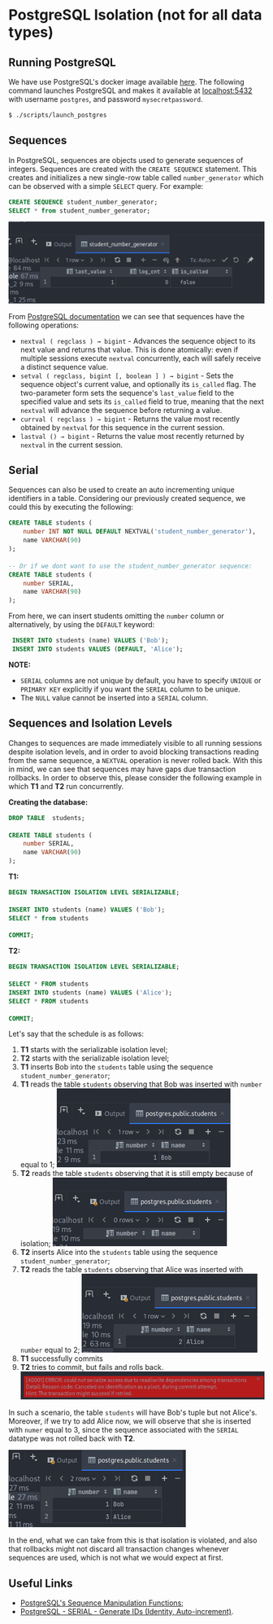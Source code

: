 # PostgreSQL Isolation (not for all data types)

## Running PostgreSQL
We have use PostgreSQL's docker image available
[here](https://hub.docker.com/_/postgres/). The following command launches
PostgreSQL and  makes it available at [localhost:5432](localhost:5432) with
username `postgres`, and password `mysecretpassword`.
```bash
$ ./scripts/launch_postgres
```



## Sequences

In PostgreSQL, sequences are objects used to generate sequences of integers.
Sequences are created with the `CREATE SEQUENCE` statement. This creates and
initializes a new single-row table called `number_generator` which can be
observed with a simple `SELECT` query. For example:

```sql
CREATE SEQUENCE student_number_generator;
SELECT * from student_number_generator;
```
![simple_sequence](images/student_number_generator.png)


From [PostgreSQL
documentation](https://www.postgresql.org/docs/current/functions-sequence.html)
we can see that sequences have the following operations:
- `nextval ( regclass ) → bigint` - Advances the sequence object to its next
  value and returns that value. This is done atomically: even if multiple
  sessions execute `nextval` concurrently, each will safely receive a distinct
  sequence value.
- `setval ( regclass, bigint [, boolean ] ) → bigint` - Sets the sequence
  object's current value, and optionally its `is_called` flag. The two-parameter
  form sets the sequence's `last_value` field to the specified value and sets
  its `is_called` field to true, meaning that the next `nextval` will advance
  the sequence before returning a value. 
- `currval ( regclass ) → bigint` - Returns the value most recently obtained by
  `nextval` for this sequence in the current session.
- `lastval () → bigint` - Returns the value most recently returned by `nextval`
  in the current session. 

## Serial

Sequences can also be used to create an auto incrementing unique identifiers in
a table. Considering our previously created sequence, we could this by executing
the following:

```sql
CREATE TABLE students (
    number INT NOT NULL DEFAULT NEXTVAL('student_number_generator'), 
    name VARCHAR(90)
);

-- Or if we dont want to use the student_number_generator sequence:
CREATE TABLE students (
    number SERIAL, 
    name VARCHAR(90)
);
```

From here, we can insert students omitting the `number` column or alternatively,
by using the `DEFAULT` keyword:
```sql
 INSERT INTO students (name) VALUES ('Bob');
 INSERT INTO students VALUES (DEFAULT, 'Alice');
```

**NOTE:** 
- `SERIAL` columns are not unique by default, you have to specify `UNIQUE` or
  `PRIMARY KEY` explicitly if you want the `SERIAL` column to be unique.
- The `NULL` value cannot be inserted into a `SERIAL` column.


## Sequences and Isolation Levels

Changes to sequences are made immediately visible to all running sessions
despite isolation levels, and in order to avoid blocking transactions reading
from the same sequence, a `NEXTVAL` operation is never rolled back. With this in
mind, we can see that sequences may have gaps due transaction rollbacks. In
order to observe this, please consider the following example in which **T1** and
**T2** run concurrently.


**Creating the database:**
```sql
DROP TABLE  students;

CREATE TABLE students (
    number SERIAL, 
    name VARCHAR(90)
);
```

**T1:**
```sql
BEGIN TRANSACTION ISOLATION LEVEL SERIALIZABLE;

INSERT INTO students (name) VALUES ('Bob');
SELECT * from students

COMMIT;
```

**T2:**
```sql
BEGIN TRANSACTION ISOLATION LEVEL SERIALIZABLE;

SELECT * FROM students
INSERT INTO students (name) VALUES ('Alice');
SELECT * FROM students

COMMIT;
```

Let's say that the schedule is as follows:

1. **T1** starts with the serializable isolation level;
2. **T2** starts with the serializable isolation level;
3. **T1** inserts Bob into the `students` table using the sequence
   `student_number_generator`;
4. **T1** reads the table `students` observing that Bob was inserted with
   `number` equal to 1; ![bob_1](images/bob_1.png)
5. **T2** reads the table `students` observing that it is still empty because of
   isolation; ![alice_1](images/alice_1.png)
6. **T2** inserts Alice into the `students` table using the sequence
   `student_number_generator`;
7. **T2** reads the table `students` observing that Alice was inserted with
   `number` equal to 2; ![alice_2](images/alice_2.png)
8. **T1** successfully commits 
9.  **T2** tries to commit, but fails and rolls back.
    ![alice_3](images/alice_3.png)

In such a scenario, the table `students` will have Bob's tuple but not Alice's.
Moreover, if we try to add Alice now, we will observe that she is inserted with
`numer` equal to 3, since the sequence associated with the `SERIAL` datatype was
not rolled back with **T2**.

![gap](images/default_2.png)

In the end, what we can take from this is that isolation is violated, and also
that rollbacks might not discard all transaction changes whenever sequences are
used, which is not what we would expect at first.

## Useful Links
- [PostgreSQL's Sequence Manipulation Functions](https://www.postgresql.org/docs/current/functions-sequence.html);
- [PostgreSQL - SERIAL - Generate IDs (Identity, Auto-increment)](https://sqlines.com/postgresql/datatypes/serial).